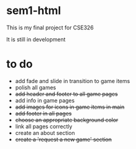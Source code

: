 # sem1-html
This is my final project for CSE326


It is still in development

# to do
* add fade and slide in transition to game items
* polish all games
* ~~add header and footer to all game pages~~
* add info in game pages
* ~~add images for icons in game items in main~~
* ~~add footer in all pages~~
* ~~choose an appropriate background color~~
* link all pages correctly
* create an about section
* ~~create a 'request a new game' section~~
